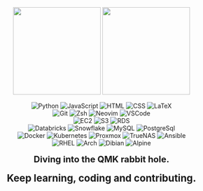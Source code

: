 
<div align="center">
	<a href="https://github.com/forsakenrei"> <img height=200 align="center" src="https://github-readme-stats-forsakenrei.vercel.app/api?username=forsakenrei&show_icons=true&theme=tokyonight&rank_icon=percentile"></a>
	<a href="https://github.com/forsakenrei"> <img height=200 align="center" src="https://github-readme-stats-forsakenrei.vercel.app/api/top-langs/?username=forsakenrei&layout=compact&theme=tokyonight&exclude_repo=&langs_count=8&hide=Cmake,C%2B%2B,Dart,Makefile&size_weight=0.5&count_weight=0.5&card_width=350"></a>
    	<br>
	<br>
	<img alt="Python" src="https://img.shields.io/badge/python-3670A0?style=for-the-badge&logo=python&logoColor=ffdd54">
	<img alt="JavaScript" src="https://img.shields.io/badge/javascript-F7DF1E?style=for-the-badge&logo=javascript&logoColor=black">
	<img alt="HTML" src="https://img.shields.io/badge/html5-E34F26?style=for-the-badge&logo=html5&logoColor=white">
	<img alt="CSS" src="https://img.shields.io/badge/css-1572B6?style=for-the-badge&logo=css3&logoColor=white">
	<img alt="LaTeX" src="https://img.shields.io/badge/latex-008080?style=for-the-badge&logo=latex&logoColor=white">
	<br>
	<img alt="Git" src="https://img.shields.io/badge/git-F05033.svg?style=for-the-badge&logo=git&logoColor=white">
	<img alt="Zsh" src="https://img.shields.io/badge/zsh-F15A24?style=for-the-badge&logo=zsh&logoColor=white">
	<img alt="Neovim" src="https://img.shields.io/badge/neovim-57A143?style=for-the-badge&logo=neovim&logoColor=white">
	<img alt="VSCode" src="https://img.shields.io/badge/vscode-007ACC?style=for-the-badge&logo=vscodium&logoColor=white">
	<br>
	<img alt="EC2" src="https://img.shields.io/badge/Amazon%20EC2-FF9900?style=for-the-badge&logo=amazon-ec2&logoColor=white">
	<img alt="S3" src="https://img.shields.io/badge/Amazon_S3-569A31?style=for-the-badge&logo=amazons3&logoColor=white">
	<img alt="RDS" src="https://img.shields.io/badge/Amazon%20RDS-527FFF?style=for-the-badge&logo=amazon-rds&logoColor=white">
	<br>
	<img alt="Databricks" src="https://img.shields.io/badge/databricks-FF3621?style=for-the-badge&logo=databricks&logoColor=white">
	<img alt="Snowflake" src="https://img.shields.io/badge/snowflake-29B5E8?style=for-the-badge&logo=snowflake&logoColor=white">
	<img alt="MySQL" src="https://img.shields.io/badge/mysql-4479A1?style=for-the-badge&logo=mysql&logoColor=white">
	<img alt="PostgreSql" src="https://img.shields.io/badge/postgresql-4169E1?style=for-the-badge&logo=postgresql&logoColor=white">
	<br>
 	<img alt="Docker" src="https://img.shields.io/badge/docker-0db7ed.svg?style=for-the-badge&logo=docker&logoColor=white">
	<img alt="Kubernetes" src="https://img.shields.io/badge/Kubernetes-326CE5?style=for-the-badge&logo=kubernetes&logoColor=white">
	<img alt="Proxmox" src="https://img.shields.io/badge/proxmox-E57000?style=for-the-badge&logo=proxmox&logoColor=white">
 	<img alt="TrueNAS" src="https://img.shields.io/badge/truenas-0095D5?style=for-the-badge&logo=truenas&logoColor=white">
	<img alt="Ansible" src="https://img.shields.io/badge/ansible-EE0000?style=for-the-badge&logo=truenas&logoColor=white">
	<br>
	<img alt="RHEL" src="https://img.shields.io/badge/redhat-linux?style=for-the-badge&logo=redhat&logoColor=white&color=%23EE0000">
	<img alt="Arch" src="https://img.shields.io/badge/manjaro-linux?style=for-the-badge&logo=manjaro&logoColor=white&color=%2335BF5C">
	<img alt="Dibian" src="https://img.shields.io/badge/debian-linux?style=for-the-badge&logo=debian&color=%23d70a53">
	<img alt="Alpine" src="https://img.shields.io/badge/alpine-linux?style=for-the-badge&logo=alpine-linux&color=%230D597F">
	<br>
	<br>
	<b align="center", style="font-size:20px;">Diving into the QMK rabbit hole.</b>
	<br>
	<br>
	<b align="center" style="font-size:160%;">Keep learning, coding and contributing.</b>
</div>
